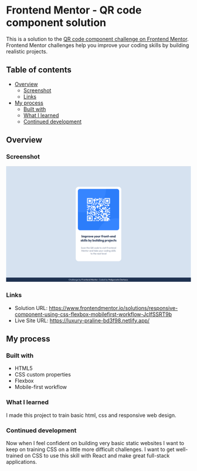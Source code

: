 # Frontend Mentor - QR code component solution

This is a solution to the [QR code component challenge on Frontend Mentor](https://www.frontendmentor.io/challenges/qr-code-component-iux_sIO_H). Frontend Mentor challenges help you improve your coding skills by building realistic projects.

## Table of contents

- [Overview](#overview)
  - [Screenshot](#screenshot)
  - [Links](#links)
- [My process](#my-process)
  - [Built with](#built-with)
  - [What I learned](#what-i-learned)
  - [Continued development](#continued-development)

## Overview

### Screenshot

![](images/screenshot.png)

### Links

- Solution URL: https://www.frontendmentor.io/solutions/responsive-component-using-css-flexbox-mobilefirst-workflow-JcIfSSRT9b
- Live Site URL: https://luxury-praline-bd3f98.netlify.app/

## My process

### Built with

- HTML5
- CSS custom properties
- Flexbox
- Mobile-first workflow

### What I learned

I made this project to train basic html, css and responsive web design.

### Continued development

Now when I feel confident on building very basic static websites I want to keep on training CSS on a little more difficult challenges. I want to get well-trained on CSS to use this skill with React and make great full-stack applications.

